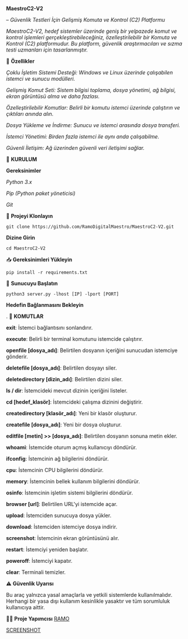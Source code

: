 
**MaestroC2-V2**



– *Güvenlik Testleri İçin Gelişmiş Komuta ve Kontrol (C2) Platformu*

*MaestroC2-V2, hedef sistemler üzerinde geniş bir yelpazede komut ve kontrol işlemleri gerçekleştirebileceğiniz, özelleştirilebilir bir Komuta ve Kontrol (C2) platformudur. Bu platform, güvenlik araştırmacıları ve sızma testi uzmanları için tasarlanmıştır.*



🚀 **Özellikler**



*Çoklu İşletim Sistemi Desteği: Windows ve Linux üzerinde çalışabilen istemci ve sunucu modülleri.*

*Gelişmiş Komut Seti: Sistem bilgisi toplama, dosya yönetimi, ağ bilgisi, ekran görüntüsü alma ve daha fazlası.*

*Özelleştirilebilir Komutlar: Belirli bir komutu istemci üzerinde çalıştırın ve çıktıları anında alın.*

*Dosya Yükleme ve İndirme: Sunucu ve istemci arasında dosya transferi.*

*İstemci Yönetimi: Birden fazla istemci ile aynı anda çalışabilme.*

*Güvenli İletişim: Ağ üzerinden güvenli veri iletişimi sağlar.*




🚀 **KURULUM**



**Gereksinimler**

*Python 3.x*

*Pip (Python paket yöneticisi)*

*Git*




🔗 **Projeyi Klonlayın**

```git clone https://github.com/RamoDigitalMaestro/MaestroC2-V2.git```


**Dizine Girin**

```cd MaestroC2-V2```





📥 **Gereksinimleri Yükleyin**

```pip install -r requirements.txt```





🔌 **Sunucuyu Başlatın**

```python3 server.py -lhost [IP] -lport [PORT]```



**Hedefin Bağlanmasını Bekleyin**



.
📜 **KOMUTLAR**

**exit**: İstemci bağlantısını sonlandırır.

**execute**: Belirli bir terminal komutunu istemcide çalıştırır.

**openfile [dosya_adı]**: Belirtilen dosyanın içeriğini sunucudan istemciye gönderir.

**deletefile [dosya_adı]**: Belirtilen dosyayı siler.

**deletedirectory [dizin_adı]**: Belirtilen dizini siler.

**ls / dir**: İstemcideki mevcut dizinin içeriğini listeler.

**cd [hedef_klasör]**: İstemcideki çalışma dizinini değiştirir.

**createdirectory [klasör_adı]**: Yeni bir klasör oluşturur.

**createfile [dosya_adı]**: Yeni bir dosya oluşturur.

**editfile [metin] >> [dosya_adı]**: Belirtilen dosyanın sonuna metin ekler.

**whoami**: İstemcide oturum açmış kullanıcıyı döndürür.

**ifconfig**: İstemcinin ağ bilgilerini döndürür.

**cpu**: İstemcinin CPU bilgilerini döndürür.

**memory**: İstemcinin bellek kullanım bilgilerini döndürür.

**osinfo**: İstemcinin işletim sistemi bilgilerini döndürür.

**browser [url]**: Belirtilen URL'yi istemcide açar.

**upload**: İstemciden sunucuya dosya yükler.

**download**: İstemciden istemciye dosya indirir.

**screenshot**: İstemcinin ekran görüntüsünü alır.

**restart**: İstemciyi yeniden başlatır.

**poweroff**: İstemciyi kapatır.

**clear**: Terminali temizler.



⚠️ **Güvenlik Uyarısı**




Bu araç yalnızca yasal amaçlarla ve yetkili sistemlerde kullanılmalıdır. Herhangi bir yasa dışı kullanım kesinlikle yasaktır ve tüm sorumluluk kullanıcıya aittir.






  🧑‍💻 **Proje Yapımcısı**
[ RAMO ](https://github.com/RamoDigitalMaestro)



[SCREENSHOT](https://hizliresim.com/q8dhvlk][img]https://i.hizliresim.com/q8dhvlk.png)








